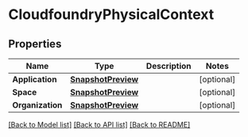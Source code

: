 # CloudfoundryPhysicalContext

## Properties

Name | Type | Description | Notes
------------ | ------------- | ------------- | -------------
**Application** | [**SnapshotPreview**](SnapshotPreview.md) |  | [optional] 
**Space** | [**SnapshotPreview**](SnapshotPreview.md) |  | [optional] 
**Organization** | [**SnapshotPreview**](SnapshotPreview.md) |  | [optional] 

[[Back to Model list]](../README.md#documentation-for-models) [[Back to API list]](../README.md#documentation-for-api-endpoints) [[Back to README]](../README.md)



